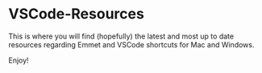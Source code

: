 # VSCode-Resources

This is where you will find (hopefully) the latest and most up to date resources regarding Emmet and VSCode shortcuts for Mac and Windows.

Enjoy!
